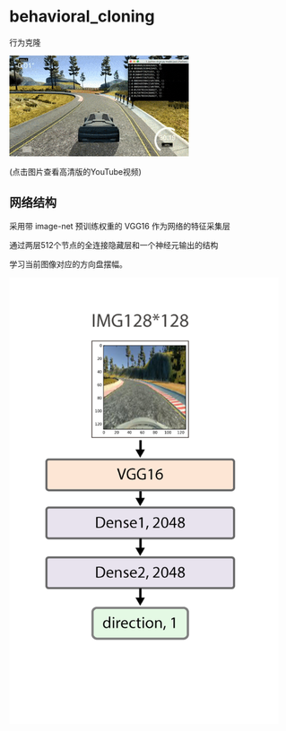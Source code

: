 # behavioral_cloning

行为克隆

[![](https://raw.githubusercontent.com/ypwhs/resources/master/behavioral_cloning.gif)](https://www.youtube.com/watch?v=OiFDMKKvO48)

(点击图片查看高清版的YouTube视频)

## 网络结构

采用带 image-net 预训练权重的 VGG16 作为网络的特征采集层

通过两层512个节点的全连接隐藏层和一个神经元输出的结构

学习当前图像对应的方向盘摆幅。

<img width=480px src=https://raw.githubusercontent.com/ypwhs/resources/master/behavioral_cloning.png>

